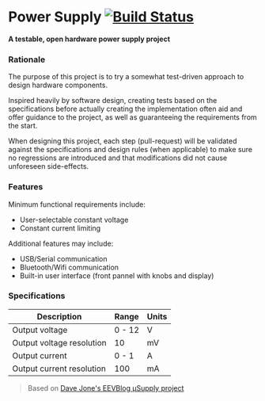 # Power Supply [![Build Status](https://travis-ci.com/vmaraccini/power-supply.svg?branch=master)](https://travis-ci.com/vmaraccini/power-supply)

**A testable, open hardware power supply project**


### Rationale

The purpose of this project is to try a somewhat test-driven approach to design hardware components.

Inspired heavily by software design, creating tests based on the specifications before actually creating the implementation often aid and offer guidance to the project, as well as guaranteeing the requirements from the start.

When designing this project, each step (pull-request) will be validated against the specifications and design rules (when applicable) to make sure no regressions are introduced and that modifications did not cause unforeseen side-effects.

### Features

Minimum functional requirements include:

- User-selectable constant voltage
- Constant current limiting

Additional features may include:

- USB/Serial communication
- Bluetooth/Wifi communication
- Built-in user interface (front pannel with knobs and display)

### Specifications

|Description|Range|Units|
|---|---|---|
|Output voltage|0 - 12|V|
|Output voltage resolution|10|mV|
|Output current|0 - 1|A|
|Output current resolution|100|mA|

> Based on [Dave Jone's EEVBlog µSupply project](https://www.eevblog.com/projects/usupply/)
